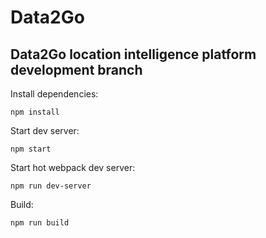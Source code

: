 # Data2Go
Data2Go location intelligence platform development branch
---

Install dependencies:
```
npm install
```

Start dev server:
```
npm start
```

Start hot webpack dev server:
```
npm run dev-server
```

Build:
```
npm run build
```